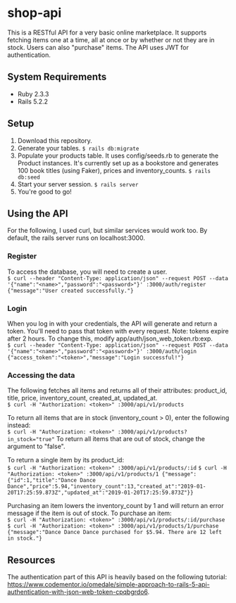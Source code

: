 # shop-api

This is a RESTful API for a very basic online marketplace. It supports fetching items one at a time, all at once or by whether or not they are in stock. Users can also "purchase" items. The API uses JWT for authentication.

## System Requirements
- Ruby 2.3.3
- Rails 5.2.2

## Setup
1. Download this repository.
2. Generate your tables.
`
$ rails db:migrate
`
3. Populate your products table. It uses config/seeds.rb to generate the Product instances. It's currently set up as a bookstore and generates 100 book titles (using Faker), prices and inventory_counts.
`
$ rails db:seed
`
4. Start your server session.
`
$ rails server
`
5. You're good to go!

## Using the API
For the following, I used curl, but similar services would work too. By default, the rails server runs on localhost:3000.

### Register
To access the database, you will need to create a user.<br>
`
$ curl --header "Content-Type: application/json" --request POST --data '{"name":"<name>","password":"<password>"}' :3000/auth/register
`
`
{"message":"User created successfully."}
`

### Login
When you log in with your credentials, the API will generate and return a token. You'll need to pass that token with every request. Note: tokens expire after 2 hours. To change this, modify app/auth/json_web_token.rb:exp. <br>
`
$ curl --header "Content-Type: application/json" --request POST --data '{"name":"<name>","password":"<password>"}' :3000/auth/login
`
`
{"access_token":"<token>","message":"Login successful!"}
`

### Accessing the data
The following fetches all items and returns all of their attributes: product_id, title, price, inventory_count, created_at, updated_at. <br>
`
$ curl -H "Authorization: <token>" :3000/api/v1/products
`

To return all items that are in stock (inventory_count > 0), enter the following instead: <br>
`
$ curl -H "Authorization: <token>" :3000/api/v1/products?in_stock="true"
`
To return all items that are out of stock, change the argument to "false".

To return a single item by its product_id: <br>
`
$ curl -H "Authorization: <token>" :3000/api/v1/products/:id
`
`
$ curl -H "Authorization: <token>" :3000/api/v1/products/1
{"message":{"id":1,"title":"Dance Dance Dance","price":5.94,"inventory_count":13,"created_at":"2019-01-20T17:25:59.873Z","updated_at":"2019-01-20T17:25:59.873Z"}}
`

Purchasing an item lowers the inventory_count by 1 and will return an error message if the item is out of stock. To purchase an item: <br>
`
$ curl -H "Authorization: <token>" :3000/api/v1/products/:id/purchase
`
`
$ curl -H "Authorization: <token>" :3000/api/v1/products/1/purchase
{"message":"Dance Dance Dance purchased for $5.94. There are 12 left in stock."}
`

## Resources
The authentication part of this API is heavily based on the following tutorial: https://www.codementor.io/omedale/simple-approach-to-rails-5-api-authentication-with-json-web-token-cpqbgrdo6.